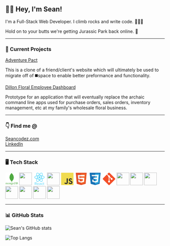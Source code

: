 ## 👋🏻 Hey, I'm Sean!
<p>I'm a Full-Stack Web Developer. I climb rocks and write code. 🧗‍👨‍💻</P>
<p>Hold on to your butts we're getting Jurassic Park back online. 🦖 </p>

<hr/>

### 🚧 Current Projects
<div>
  <a href="https://github.com/Sdillon215/adventure-pact" target="_blank">Adventure Pact</a>
  <p>This is a clone of a friend/client's website which will ultimately be used to migrate off of ◼️space to enable better preformance and          functionality.</p>
</div>
<div>
  <a href="https://github.com/Sdillon215/dillon-employee-dashboard" target="_blank">Dillon Floral Employee Dashboard</a>
  <p>Prototype for an application that will eventually replace the archaic command line apps used for purchase orders, sales orders,          inventory management, etc at my family's wholesale floral business.</p>
</div>

<hr/>

### 👇 Find me @
<div>
  <a href="http://seancodez.com/" target="_blank">Seancodez.com</a>
</div>
<div>
  <a href="https://www.linkedin.com/in/seandillon215/" target="_blank">LinkedIn</a>
</div>

<hr/>

### 🖥️ Tech Stack
<div>
  <img src="https://github.com/devicons/devicon/blob/master/icons/mongodb/mongodb-plain-wordmark.svg" height="40px" width="40px"></img>
  <img src="https://cdn.jsdelivr.net/gh/devicons/devicon/icons/express/express-original.svg" height="40px" width="40px"></img>
  <img src="https://github.com/devicons/devicon/blob/master/icons/react/react-original-wordmark.svg" height="40px" width="40px"></img>
  <img src="https://cdn.jsdelivr.net/gh/devicons/devicon/icons/nodejs/nodejs-original-wordmark.svg" height="40px" width="40px"></img>
  <img src="https://github.com/devicons/devicon/blob/master/icons/javascript/javascript-original.svg" height="40px" width="40px"></img>
  <img src="https://github.com/devicons/devicon/blob/master/icons/html5/html5-original.svg" height="40px" width="40px"></img>
  <img src="https://github.com/devicons/devicon/blob/master/icons/css3/css3-original.svg" height="40px" width="40px"></img>
  <img src="https://github.com/devicons/devicon/blob/master/icons/git/git-original.svg" height="40px" width="40px"></img>
  <img src="https://cdn.jsdelivr.net/gh/devicons/devicon/icons/bootstrap/bootstrap-plain-wordmark.svg" height="40px" width="40px"></img>
  <img src="https://cdn.jsdelivr.net/gh/devicons/devicon/icons/heroku/heroku-plain-wordmark.svg" height="40px" width="40px"></img>
  <img src="https://cdn.jsdelivr.net/gh/devicons/devicon/icons/materialui/materialui-original.svg" height="40px" width="40px"></img>
  <img src="https://cdn.jsdelivr.net/gh/devicons/devicon/icons/npm/npm-original-wordmark.svg" height="40px" width="40px"></img>
  <img src="https://cdn.jsdelivr.net/gh/devicons/devicon/icons/graphql/graphql-plain-wordmark.svg" height="40px" width="40px"></img>   
  <img src="https://cdn.jsdelivr.net/gh/devicons/devicon/icons/flutter/flutter-original.svg" height="40px" width="40px"></img>   
  <img src="https://cdn.jsdelivr.net/gh/devicons/devicon/icons/dart/dart-original.svg" height="40px" width="40px"></img>   
  
</div>
  
<hr/>

### 📊 GitHub Stats

![Sean's GitHub stats](https://github-readme-stats.vercel.app/api?username=Sdillon215&show_icons=true&theme=radical)

![Top Langs](https://github-readme-stats.vercel.app/api/top-langs/?username=Sdillon215&layout=compact&theme=radical)
